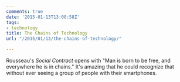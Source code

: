 ```yaml
---
comments: true
date: '2015-01-13T13:08:58Z'
tags:
- technology
title: The Chains of Technology
url: "/2015/01/13/the-chains-of-technology/"

---
```

Rousseau's *Social Contract* opens with "Man is born to be free, and everywhere he is in chains." It's amazing that he could recognize that without ever seeing a group of people with their smartphones.
